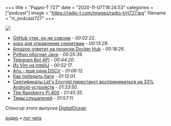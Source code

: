 +++
title = "Радио-Т 727"
date = "2020-11-07T18:24:53"
categories = ["podcast"]
image = "https://radio-t.com/images/radio-t/rt727.jpg"
filename = "rt_podcast727"
+++

![](https://radio-t.com/images/radio-t/rt727.jpg)

- [GitHub утек, но не совсем](https://arstechnica.com/information-technology/2020/11/githubs-source-code-was-leaked-on-github-last-night-sort-of/) - *00:02:22*.
- [sops для управления секретами](https://github.com/mozilla/sops) - *00:13:29*.
- [Amazon ответит на происки Docker Hub](https://sdtimes.com/cloud/amazon-offers-advice-on-docker-hub-rate-limits-announces-new-public-container-registry/) - *00:18:26*.
- [Python обогнал Java](https://www.techradar.com/news/python-finally-topples-java-as-the-worlds-second-most-popular-programming-language) - *00:25:39*.
- [Telegram Bot API](https://core.telegram.org/bots/api) - *00:44:20*.
- [Из Vim на IntelliJ](https://browntreelabs.com/from-vim-to-intellij/) - *00:52:17*.
- [Anu - еще одна DSCV](https://anu.dev/) - *01:06:12*.
- [Как победить баги](https://dev.to/lxkuz/the-art-of-war-how-to-beat-the-bugs-faster-and-harder-2e4g) - *01:12:01*.
- [Сертификаты Let's Encrypt перестанут восприниматься на 33% Android-устройств](https://www.opennet.ru/opennews/art.shtml?num=54043) - *01:33:50*.
- [The Raspberry Pi 400](https://www.jeffgeerling.com/blog/2020/raspberry-pi-400-teardown-and-review) - *01:45:35*.
- [Темы слушателей](https://radio-t.com/p/2020/11/03/prep-727/) - *01:57:11*.

*Спонсор этого выпуска [DigitalOcean](https://www.digitalocean.com)*


[аудио](https://cdn.radio-t.com/rt_podcast727.mp3) • [лог чата](https://chat.radio-t.com/logs/radio-t-727.html)
<audio src="https://cdn.radio-t.com/rt_podcast727.mp3" preload="none"></audio>

